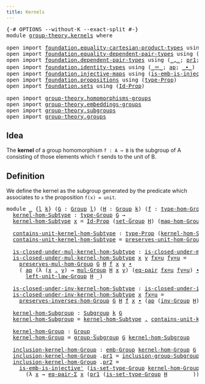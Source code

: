 ```yaml
---
title: Kernels
---
```


<pre class="Agda"><a id="33" class="Symbol">{-#</a> <a id="37" class="Keyword">OPTIONS</a> <a id="45" class="Pragma">--without-K</a> <a id="57" class="Pragma">--exact-split</a> <a id="71" class="Symbol">#-}</a>
<a id="75" class="Keyword">module</a> <a id="82" href="group-theory.kernels.html" class="Module">group-theory.kernels</a> <a id="103" class="Keyword">where</a>

<a id="110" class="Keyword">open</a> <a id="115" class="Keyword">import</a> <a id="122" href="foundation.equality-cartesian-product-types.html" class="Module">foundation.equality-cartesian-product-types</a> <a id="166" class="Keyword">using</a> <a id="172" class="Symbol">(</a><a id="173" href="foundation.equality-cartesian-product-types.html#1270" class="Function">eq-pair</a><a id="180" class="Symbol">)</a>
<a id="182" class="Keyword">open</a> <a id="187" class="Keyword">import</a> <a id="194" href="foundation.equality-dependent-pair-types.html" class="Module">foundation.equality-dependent-pair-types</a> <a id="235" class="Keyword">using</a> <a id="241" class="Symbol">(</a><a id="242" href="foundation.equality-dependent-pair-types.html#1481" class="Function">eq-pair-Σ</a><a id="251" class="Symbol">)</a>
<a id="253" class="Keyword">open</a> <a id="258" class="Keyword">import</a> <a id="265" href="foundation.dependent-pair-types.html" class="Module">foundation.dependent-pair-types</a> <a id="297" class="Keyword">using</a> <a id="303" class="Symbol">(</a><a id="304" href="foundation-core.dependent-pair-types.html#692" class="InductiveConstructor Operator">_,_</a><a id="307" class="Symbol">;</a> <a id="309" href="foundation-core.dependent-pair-types.html#605" class="Field">pr1</a><a id="312" class="Symbol">;</a> <a id="314" href="foundation-core.dependent-pair-types.html#617" class="Field">pr2</a><a id="317" class="Symbol">)</a>
<a id="319" class="Keyword">open</a> <a id="324" class="Keyword">import</a> <a id="331" href="foundation.identity-types.html" class="Module">foundation.identity-types</a> <a id="357" class="Keyword">using</a> <a id="363" class="Symbol">(</a><a id="364" href="foundation-core.identity-types.html#1865" class="Function Operator">_＝_</a><a id="367" class="Symbol">;</a> <a id="369" href="foundation-core.identity-types.html#4003" class="Function">ap</a><a id="371" class="Symbol">;</a> <a id="373" href="foundation-core.identity-types.html#2425" class="Function Operator">_∙_</a><a id="376" class="Symbol">)</a>
<a id="378" class="Keyword">open</a> <a id="383" class="Keyword">import</a> <a id="390" href="foundation.injective-maps.html" class="Module">foundation.injective-maps</a> <a id="416" class="Keyword">using</a> <a id="422" class="Symbol">(</a><a id="423" href="foundation.injective-maps.html#3988" class="Function">is-emb-is-injective&#39;</a><a id="443" class="Symbol">)</a>
<a id="445" class="Keyword">open</a> <a id="450" class="Keyword">import</a> <a id="457" href="foundation.propositions.html" class="Module">foundation.propositions</a> <a id="481" class="Keyword">using</a> <a id="487" class="Symbol">(</a><a id="488" href="foundation-core.propositions.html#1495" class="Function">type-Prop</a><a id="497" class="Symbol">)</a>
<a id="499" class="Keyword">open</a> <a id="504" class="Keyword">import</a> <a id="511" href="foundation.sets.html" class="Module">foundation.sets</a> <a id="527" class="Keyword">using</a> <a id="533" class="Symbol">(</a><a id="534" href="foundation-core.sets.html#1420" class="Function">Id-Prop</a><a id="541" class="Symbol">)</a>

<a id="544" class="Keyword">open</a> <a id="549" class="Keyword">import</a> <a id="556" href="group-theory.homomorphisms-groups.html" class="Module">group-theory.homomorphisms-groups</a>
<a id="590" class="Keyword">open</a> <a id="595" class="Keyword">import</a> <a id="602" href="group-theory.embeddings-groups.html" class="Module">group-theory.embeddings-groups</a>
<a id="633" class="Keyword">open</a> <a id="638" class="Keyword">import</a> <a id="645" href="group-theory.subgroups.html" class="Module">group-theory.subgroups</a>
<a id="668" class="Keyword">open</a> <a id="673" class="Keyword">import</a> <a id="680" href="group-theory.groups.html" class="Module">group-theory.groups</a>
</pre>
## Idea

The **kernel** of a group homomorphism `f : A → B` is the subgroup of A consisting of those elements which `f` sends to the unit of B.

## Definition

We define the kernel as the subgroup generated by the predicate which associates to `x` the proposition `f(x) = unit`.

<pre class="Agda"><a id="993" class="Keyword">module</a> <a id="1000" href="group-theory.kernels.html#1000" class="Module">_</a> <a id="1002" class="Symbol">{</a><a id="1003" href="group-theory.kernels.html#1003" class="Bound">l</a> <a id="1005" href="group-theory.kernels.html#1005" class="Bound">k</a><a id="1006" class="Symbol">}</a> <a id="1008" class="Symbol">(</a><a id="1009" href="group-theory.kernels.html#1009" class="Bound">G</a> <a id="1011" class="Symbol">:</a> <a id="1013" href="group-theory.groups.html#2481" class="Function">Group</a> <a id="1019" href="group-theory.kernels.html#1003" class="Bound">l</a><a id="1020" class="Symbol">)</a> <a id="1022" class="Symbol">(</a><a id="1023" href="group-theory.kernels.html#1023" class="Bound">H</a> <a id="1025" class="Symbol">:</a> <a id="1027" href="group-theory.groups.html#2481" class="Function">Group</a> <a id="1033" href="group-theory.kernels.html#1005" class="Bound">k</a><a id="1034" class="Symbol">)</a> <a id="1036" class="Symbol">(</a><a id="1037" href="group-theory.kernels.html#1037" class="Bound">f</a> <a id="1039" class="Symbol">:</a> <a id="1041" href="group-theory.homomorphisms-groups.html#1630" class="Function">type-hom-Group</a> <a id="1056" href="group-theory.kernels.html#1009" class="Bound">G</a> <a id="1058" href="group-theory.kernels.html#1023" class="Bound">H</a><a id="1059" class="Symbol">)</a> <a id="1061" class="Keyword">where</a>
  <a id="1069" href="group-theory.kernels.html#1069" class="Function">kernel-hom-Subtype</a> <a id="1088" class="Symbol">:</a> <a id="1090" href="group-theory.groups.html#2724" class="Function">type-Group</a> <a id="1101" href="group-theory.kernels.html#1009" class="Bound">G</a> <a id="1103" class="Symbol">→</a> <a id="1105" class="Symbol">_</a>
  <a id="1109" href="group-theory.kernels.html#1069" class="Function">kernel-hom-Subtype</a> <a id="1128" href="group-theory.kernels.html#1128" class="Bound">x</a> <a id="1130" class="Symbol">=</a> <a id="1132" href="foundation-core.sets.html#1420" class="Function">Id-Prop</a> <a id="1140" class="Symbol">(</a><a id="1141" href="group-theory.groups.html#2664" class="Function">set-Group</a> <a id="1151" href="group-theory.kernels.html#1023" class="Bound">H</a><a id="1152" class="Symbol">)</a> <a id="1154" class="Symbol">(</a><a id="1155" href="group-theory.homomorphisms-groups.html#1759" class="Function">map-hom-Group</a> <a id="1169" href="group-theory.kernels.html#1009" class="Bound">G</a> <a id="1171" href="group-theory.kernels.html#1023" class="Bound">H</a> <a id="1173" href="group-theory.kernels.html#1037" class="Bound">f</a> <a id="1175" href="group-theory.kernels.html#1128" class="Bound">x</a><a id="1176" class="Symbol">)</a> <a id="1178" class="Symbol">(</a><a id="1179" href="group-theory.groups.html#3768" class="Function">unit-Group</a> <a id="1190" href="group-theory.kernels.html#1023" class="Bound">H</a><a id="1191" class="Symbol">)</a>

  <a id="1196" href="group-theory.kernels.html#1196" class="Function">contains-unit-kernel-hom-Subtype</a> <a id="1229" class="Symbol">:</a> <a id="1231" href="foundation-core.propositions.html#1495" class="Function">type-Prop</a> <a id="1241" class="Symbol">(</a><a id="1242" href="group-theory.kernels.html#1069" class="Function">kernel-hom-Subtype</a> <a id="1261" class="Symbol">(</a><a id="1262" href="group-theory.groups.html#3768" class="Function">unit-Group</a> <a id="1273" href="group-theory.kernels.html#1009" class="Bound">G</a><a id="1274" class="Symbol">))</a>
  <a id="1279" href="group-theory.kernels.html#1196" class="Function">contains-unit-kernel-hom-Subtype</a> <a id="1312" class="Symbol">=</a> <a id="1314" href="group-theory.homomorphisms-groups.html#5812" class="Function">preserves-unit-hom-Group</a> <a id="1339" href="group-theory.kernels.html#1009" class="Bound">G</a> <a id="1341" href="group-theory.kernels.html#1023" class="Bound">H</a> <a id="1343" href="group-theory.kernels.html#1037" class="Bound">f</a>

  <a id="1348" href="group-theory.kernels.html#1348" class="Function">is-closed-under-mul-kernel-hom-Subtype</a> <a id="1387" class="Symbol">:</a> <a id="1389" href="group-theory.subgroups.html#3146" class="Function">is-closed-under-mul-subset-Group</a> <a id="1422" href="group-theory.kernels.html#1009" class="Bound">G</a> <a id="1424" href="group-theory.kernels.html#1069" class="Function">kernel-hom-Subtype</a>
  <a id="1445" href="group-theory.kernels.html#1348" class="Function">is-closed-under-mul-kernel-hom-Subtype</a> <a id="1484" href="group-theory.kernels.html#1484" class="Bound">x</a> <a id="1486" href="group-theory.kernels.html#1486" class="Bound">y</a> <a id="1488" href="group-theory.kernels.html#1488" class="Bound">fx=u</a> <a id="1493" href="group-theory.kernels.html#1493" class="Bound">fy=u</a> <a id="1498" class="Symbol">=</a>
    <a id="1504" href="group-theory.homomorphisms-groups.html#1845" class="Function">preserves-mul-hom-Group</a> <a id="1528" href="group-theory.kernels.html#1009" class="Bound">G</a> <a id="1530" href="group-theory.kernels.html#1023" class="Bound">H</a> <a id="1532" href="group-theory.kernels.html#1037" class="Bound">f</a> <a id="1534" href="group-theory.kernels.html#1484" class="Bound">x</a> <a id="1536" href="group-theory.kernels.html#1486" class="Bound">y</a> <a id="1538" href="foundation-core.identity-types.html#2425" class="Function Operator">∙</a>
    <a id="1544" class="Symbol">(</a> <a id="1546" href="foundation-core.identity-types.html#4003" class="Function">ap</a> <a id="1549" class="Symbol">(λ</a> <a id="1552" class="Symbol">(</a><a id="1553" href="group-theory.kernels.html#1553" class="Bound">x</a> <a id="1555" href="foundation-core.dependent-pair-types.html#692" class="InductiveConstructor Operator">,</a> <a id="1557" href="group-theory.kernels.html#1557" class="Bound">y</a><a id="1558" class="Symbol">)</a> <a id="1560" class="Symbol">→</a> <a id="1562" href="group-theory.groups.html#2969" class="Function">mul-Group</a> <a id="1572" href="group-theory.kernels.html#1023" class="Bound">H</a> <a id="1574" href="group-theory.kernels.html#1553" class="Bound">x</a> <a id="1576" href="group-theory.kernels.html#1557" class="Bound">y</a><a id="1577" class="Symbol">)</a> <a id="1579" class="Symbol">(</a><a id="1580" href="foundation.equality-cartesian-product-types.html#1270" class="Function">eq-pair</a> <a id="1588" href="group-theory.kernels.html#1488" class="Bound">fx=u</a> <a id="1593" href="group-theory.kernels.html#1493" class="Bound">fy=u</a><a id="1597" class="Symbol">)</a> <a id="1599" href="foundation-core.identity-types.html#2425" class="Function Operator">∙</a>
      <a id="1607" href="group-theory.groups.html#4185" class="Function">left-unit-law-Group</a> <a id="1627" href="group-theory.kernels.html#1023" class="Bound">H</a> <a id="1629" class="Symbol">_)</a>

  <a id="1635" href="group-theory.kernels.html#1635" class="Function">is-closed-under-inv-kernel-hom-Subtype</a> <a id="1674" class="Symbol">:</a> <a id="1676" href="group-theory.subgroups.html#3668" class="Function">is-closed-under-inv-subset-Group</a> <a id="1709" href="group-theory.kernels.html#1009" class="Bound">G</a> <a id="1711" href="group-theory.kernels.html#1069" class="Function">kernel-hom-Subtype</a>
  <a id="1732" href="group-theory.kernels.html#1635" class="Function">is-closed-under-inv-kernel-hom-Subtype</a> <a id="1771" href="group-theory.kernels.html#1771" class="Bound">x</a> <a id="1773" href="group-theory.kernels.html#1773" class="Bound">fx=u</a> <a id="1778" class="Symbol">=</a>
    <a id="1784" href="group-theory.homomorphisms-groups.html#7325" class="Function">preserves-inverses-hom-Group</a> <a id="1813" href="group-theory.kernels.html#1009" class="Bound">G</a> <a id="1815" href="group-theory.kernels.html#1023" class="Bound">H</a> <a id="1817" href="group-theory.kernels.html#1037" class="Bound">f</a> <a id="1819" href="group-theory.kernels.html#1771" class="Bound">x</a> <a id="1821" href="foundation-core.identity-types.html#2425" class="Function Operator">∙</a> <a id="1823" class="Symbol">(</a><a id="1824" href="foundation-core.identity-types.html#4003" class="Function">ap</a> <a id="1827" class="Symbol">(</a><a id="1828" href="group-theory.groups.html#4557" class="Function">inv-Group</a> <a id="1838" href="group-theory.kernels.html#1023" class="Bound">H</a><a id="1839" class="Symbol">)</a> <a id="1841" href="group-theory.kernels.html#1773" class="Bound">fx=u</a> <a id="1846" href="foundation-core.identity-types.html#2425" class="Function Operator">∙</a> <a id="1848" href="group-theory.groups.html#4937" class="Function">is-own-inverse-unit-Group</a> <a id="1874" href="group-theory.kernels.html#1023" class="Bound">H</a><a id="1875" class="Symbol">)</a>

  <a id="1880" href="group-theory.kernels.html#1880" class="Function">kernel-hom-Subgroup</a> <a id="1900" class="Symbol">:</a> <a id="1902" href="group-theory.subgroups.html#4533" class="Function">Subgroup</a> <a id="1911" href="group-theory.kernels.html#1005" class="Bound">k</a> <a id="1913" href="group-theory.kernels.html#1009" class="Bound">G</a>
  <a id="1917" href="group-theory.kernels.html#1880" class="Function">kernel-hom-Subgroup</a> <a id="1937" class="Symbol">=</a> <a id="1939" href="group-theory.kernels.html#1069" class="Function">kernel-hom-Subtype</a> <a id="1958" href="foundation-core.dependent-pair-types.html#692" class="InductiveConstructor Operator">,</a> <a id="1960" href="group-theory.kernels.html#1196" class="Function">contains-unit-kernel-hom-Subtype</a> <a id="1993" href="foundation-core.dependent-pair-types.html#692" class="InductiveConstructor Operator">,</a> <a id="1995" href="group-theory.kernels.html#1348" class="Function">is-closed-under-mul-kernel-hom-Subtype</a> <a id="2034" href="foundation-core.dependent-pair-types.html#692" class="InductiveConstructor Operator">,</a> <a id="2036" href="group-theory.kernels.html#1635" class="Function">is-closed-under-inv-kernel-hom-Subtype</a>

  <a id="2078" href="group-theory.kernels.html#2078" class="Function">kernel-hom-Group</a> <a id="2095" class="Symbol">:</a> <a id="2097" href="group-theory.groups.html#2481" class="Function">Group</a> <a id="2103" class="Symbol">_</a>
  <a id="2107" href="group-theory.kernels.html#2078" class="Function">kernel-hom-Group</a> <a id="2124" class="Symbol">=</a> <a id="2126" href="group-theory.subgroups.html#8956" class="Function">group-Subgroup</a> <a id="2141" href="group-theory.kernels.html#1009" class="Bound">G</a> <a id="2143" href="group-theory.kernels.html#1880" class="Function">kernel-hom-Subgroup</a>

  <a id="2166" href="group-theory.kernels.html#2166" class="Function">inclusion-kernel-hom-Group</a> <a id="2193" class="Symbol">:</a> <a id="2195" href="group-theory.embeddings-groups.html#933" class="Function">emb-Group</a> <a id="2205" href="group-theory.kernels.html#2078" class="Function">kernel-hom-Group</a> <a id="2222" href="group-theory.kernels.html#1009" class="Bound">G</a>
  <a id="2226" href="group-theory.kernels.html#2166" class="Function">inclusion-kernel-hom-Group</a> <a id="2253" class="Symbol">.</a><a id="2254" href="foundation-core.dependent-pair-types.html#605" class="Field">pr1</a> <a id="2258" class="Symbol">=</a> <a id="2260" href="group-theory.subgroups.html#10211" class="Function">inclusion-group-Subgroup</a> <a id="2285" href="group-theory.kernels.html#1009" class="Bound">G</a> <a id="2287" href="group-theory.kernels.html#1880" class="Function">kernel-hom-Subgroup</a>
  <a id="2309" href="group-theory.kernels.html#2166" class="Function">inclusion-kernel-hom-Group</a> <a id="2336" class="Symbol">.</a><a id="2337" href="foundation-core.dependent-pair-types.html#617" class="Field">pr2</a> <a id="2341" class="Symbol">=</a>
    <a id="2347" href="foundation.injective-maps.html#3988" class="Function">is-emb-is-injective&#39;</a> <a id="2368" class="Symbol">(</a><a id="2369" href="group-theory.groups.html#2776" class="Function">is-set-type-Group</a> <a id="2387" href="group-theory.kernels.html#2078" class="Function">kernel-hom-Group</a><a id="2403" class="Symbol">)</a> <a id="2405" class="Symbol">(</a><a id="2406" href="group-theory.groups.html#2776" class="Function">is-set-type-Group</a> <a id="2424" href="group-theory.kernels.html#1009" class="Bound">G</a><a id="2425" class="Symbol">)</a> <a id="2427" class="Symbol">_</a>
      <a id="2435" class="Symbol">(λ</a> <a id="2438" href="group-theory.kernels.html#2438" class="Bound">x</a> <a id="2440" class="Symbol">→</a> <a id="2442" href="foundation.equality-dependent-pair-types.html#1481" class="Function">eq-pair-Σ</a> <a id="2452" href="group-theory.kernels.html#2438" class="Bound">x</a> <a id="2454" class="Symbol">(</a><a id="2455" href="foundation-core.dependent-pair-types.html#605" class="Field">pr1</a> <a id="2459" class="Symbol">(</a><a id="2460" href="group-theory.groups.html#2776" class="Function">is-set-type-Group</a> <a id="2478" href="group-theory.kernels.html#1023" class="Bound">H</a> <a id="2480" class="Symbol">_</a> <a id="2482" class="Symbol">_</a> <a id="2484" class="Symbol">_</a> <a id="2486" class="Symbol">_)))</a>
</pre>
